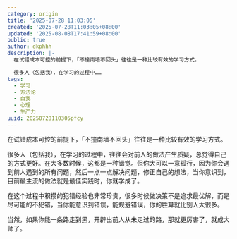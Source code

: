 ```yaml
---
category: origin
title: '2025-07-28 11:03:05'
created: '2025-07-28T11:03:05+08:00'
updated: '2025-08-08T17:41:59+08:00'
public: true
author: dkphhh
description: |-
  在试错成本可控的前提下，「不撞南墙不回头」往往是一种比较有效的学习方式。

  很多人（包括我），在学习的过程中……
tags:
  - 学习
  - 方法论
  - 自我
  - 心理
  - 生产力
uuid: 20250728110305pfcy
---
```


在试错成本可控的前提下，「不撞南墙不回头」往往是一种比较有效的学习方式。

很多人（包括我），在学习的过程中，往往会对前人的做法产生质疑，总觉得自己的方式更好。在大多数时候，这都是一种错觉。但你大可以一意孤行，因为你会遇到前人遇到的所有问题，然后一点一点解决问题，修正自己的想法，当你意识到，目前最主流的做法就是最佳实践时，你就学成了。

在这个过程中积攒的犯错经验也非常珍贵，很多时候做决策不是追求最优解，而是尽可能的不犯错，当你能意识到错误，能规避错误，你的胜算就比别人大很多。

当然，如果你能一条路走到黑，开辟出前人从未走过的路，那就更厉害了，就成大师了。
